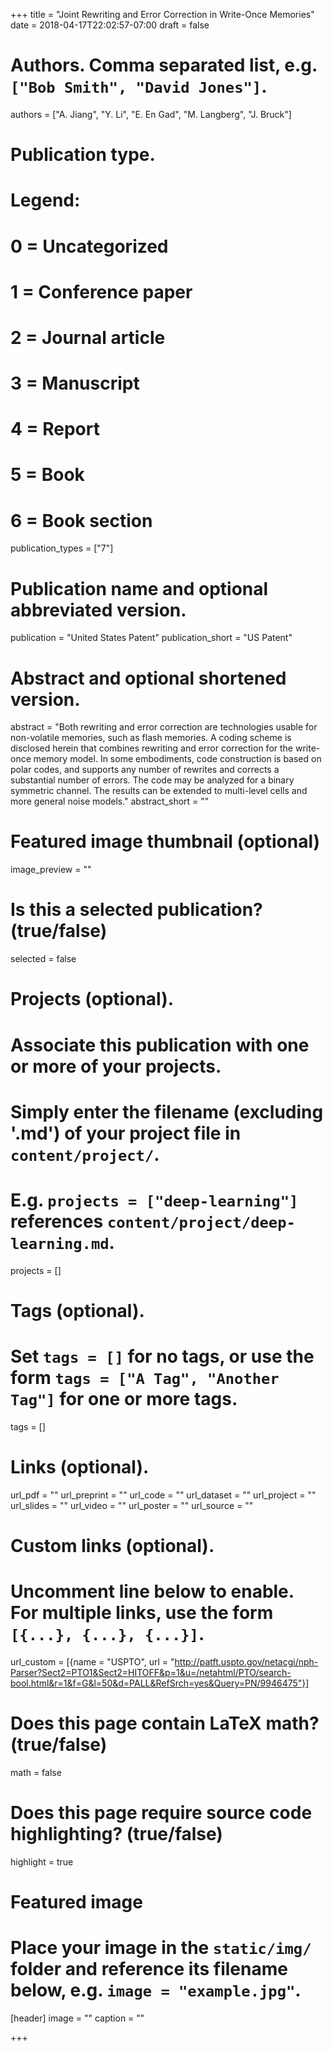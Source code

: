 +++
title = "Joint Rewriting and Error Correction in Write-Once Memories"
date = 2018-04-17T22:02:57-07:00
draft = false

# Authors. Comma separated list, e.g. `["Bob Smith", "David Jones"]`.
authors = ["A. Jiang", "Y. Li", "E. En Gad", "M. Langberg", "J. Bruck"]

# Publication type.
# Legend:
# 0 = Uncategorized
# 1 = Conference paper
# 2 = Journal article
# 3 = Manuscript
# 4 = Report
# 5 = Book
# 6 = Book section
publication_types = ["7"]

# Publication name and optional abbreviated version.
publication = "United States Patent"
publication_short = "US Patent"

# Abstract and optional shortened version.
abstract = "Both rewriting and error correction are technologies usable for non-volatile memories, such as flash memories. A coding scheme is disclosed herein that combines rewriting and error correction for the write-once memory model. In some embodiments, code construction is based on polar codes, and supports any number of rewrites and corrects a substantial number of errors. The code may be analyzed for a binary symmetric channel. The results can be extended to multi-level cells and more general noise models."
abstract_short = ""

# Featured image thumbnail (optional)
image_preview = ""

# Is this a selected publication? (true/false)
selected = false

# Projects (optional).
#   Associate this publication with one or more of your projects.
#   Simply enter the filename (excluding '.md') of your project file in `content/project/`.
#   E.g. `projects = ["deep-learning"]` references `content/project/deep-learning.md`.
projects = []

# Tags (optional).
#   Set `tags = []` for no tags, or use the form `tags = ["A Tag", "Another Tag"]` for one or more tags.
tags = []

# Links (optional).
url_pdf = ""
url_preprint = ""
url_code = ""
url_dataset = ""
url_project = ""
url_slides = ""
url_video = ""
url_poster = ""
url_source = ""

# Custom links (optional).
#   Uncomment line below to enable. For multiple links, use the form `[{...}, {...}, {...}]`.
url_custom = [{name = "USPTO", url = "http://patft.uspto.gov/netacgi/nph-Parser?Sect2=PTO1&Sect2=HITOFF&p=1&u=/netahtml/PTO/search-bool.html&r=1&f=G&l=50&d=PALL&RefSrch=yes&Query=PN/9946475"}]

# Does this page contain LaTeX math? (true/false)
math = false

# Does this page require source code highlighting? (true/false)
highlight = true

# Featured image
# Place your image in the `static/img/` folder and reference its filename below, e.g. `image = "example.jpg"`.
[header]
image = ""
caption = ""

+++
